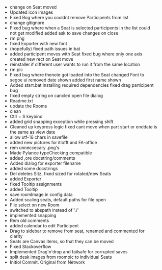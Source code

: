 - change on Seat moved
- Updated icon images
- Fixed Bog where you couldnt remove Participents from list
- change gitignore
- Fixed bug where when a Seat is selected participents in the list could not get modified added ask to save changes on close
- rm png
- fixed Exporter with new font
- (hopefully) fixed path issues in bat
- added participent moves with Seat fixed bug where only one axis created new rect on Seat move
- reinstaller if different user wants to run it from the same location
- rm pic
- Fixed bug where thenote got loaded into the Seat changed Font to segoe ui removed date shown added first name shown
- Added start.bat installing required dependencies fixed drag participent bug
- fixed empty string on cancled open file dialog
- Readme.txt
- update the Rooms
- clean
- Ctrl + S keybind
- added grid snapping exception while pressing shift
- Cleaned up keypress logic fixed cant move when part start or enddate is the same as view date
- allow utf-16 chars in savefile
- added new pictures for itlofft and FA-office
- rem unneccecary .png's
- Made Pylance typeChecking compatible
- added ,ore docstring/comments
- Added dialog for exporter filename
- added some docstrings
- Del deletes Sitz, fixed sized for rotated/new Seats
- added Exporter
- fixed Tooltip assignments
- added Tooltip
- save roomImage in config.data
- Added scaling seats, default paths for file open
- File select on new Room
- switched to abspath instead of './'
- implemented snapping
- Rem old comments
- added calendar to edit Participent
- Drag to sidebar to remove from seat, renamed and commented for clarity
- Seats are Canvas items, so that they can be moved
- Fixed Stackoverflow
- Implemented Drag'n'drop and failsafe for corrupted saves
- split desk images from roompic to individual Seats
- Initiol Commit. Original from Network
